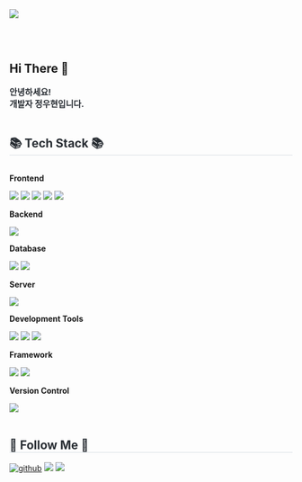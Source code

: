
<img src="https://capsule-render.vercel.app/api?type=venom&color=auto&height=150&section=header&text=hi-&fontSize=90" />

<br/>  <br>
## Hi There 👋  
<div align= "left"> 
    <div style="font-weight: 700; font-size: 15px; text-align: left; color: #282d33;"> 안녕하세요! <br></li> 개발자 정우현입니다. </div> 
</div>
<br>
<div align= "left">
    <h2 style="border-bottom: 1px solid #d8dee4; color: #282d33;"> 📚 Tech Stack 📚 </h2>
    <div style="display:flex; flex-direction:column; align-items:flex-start;">
     <!-- Frontend -->
    <p><strong>Frontend</strong></p>
    <div>
        <img src="https://img.shields.io/badge/html5-E34F26?style=for-the-badge&logo=html5&logoColor=white"> 
        <img src="https://img.shields.io/badge/css-1572B6?style=for-the-badge&logo=css3&logoColor=white"> 
        <img src="https://img.shields.io/badge/javascript-F7DF1E?style=for-the-badge&logo=javascript&logoColor=black">
        <img src="https://img.shields.io/badge/jquery-0769AD?style=for-the-badge&logo=jquery&logoColor=white">
        <img src="https://img.shields.io/badge/bootstrap-7952B3?style=for-the-badge&logo=bootstrap&logoColor=white">
    </div>
    <!-- Backend -->
    <p><strong>Backend</strong></p>
    <div>
        <img src="https://img.shields.io/badge/java-007396?style=for-the-badge&logo=java&logoColor=white"> 
    </div>
    <!-- Database -->
    <p><strong>Database</strong></p>
    <div>
        <img src="https://img.shields.io/badge/oracle-F80000?style=for-the-badge&logo=oracle&logoColor=white"> 
        <img src="https://img.shields.io/badge/mysql-4479A1?style=for-the-badge&logo=mysql&logoColor=white"> 
    </div>
    <!--Server-->
    <p><strong>Server</strong></p
    <div>
     <img src="https://img.shields.io/badge/apache tomcat-F8DC75?style=for-the-badge&logo=apachetomcat&logoColor=black">   
    </div>
    <!--Development Tools-->
    <p><strong>Development Tools</strong></p>
    <div>
        <img src="https://img.shields.io/badge/Visual Studio Code-007ACC?style=for-the-badge&logo=Visual Studio Code&logoColor=white">
        <img src="https://img.shields.io/badge/Eclipse IDE-2C2255?style=for-the-badge&logo=Eclipse IDE&logoColor=white">
        <img src="https://img.shields.io/badge/DBeaver-A5915F?style=for-the-badge&logo=DBeaver&logoColor=white">
    </div>
     <!--Framework-->
    <p><strong>Framework</strong></p>
    <div>
    <img src="https://img.shields.io/badge/spring-6DB33F?style=for-the-badge&logo=spring&logoColor=white">
    <img src="https://img.shields.io/badge/springboot-6DB33F?style=for-the-badge&logo=springboot&logoColor=white">
    </div>
     <!--Version Control-->
    <p><strong>Version Control</strong></p>
    <div>
    <img src="https://img.shields.io/badge/github-181717?style=for-the-badge&logo=github&logoColor=white">
    </div>
    <br>
    <h2 style="border-bottom: 1px solid #d8dee4; color: #282d33;"> 🌈 Follow Me 🌈 </h2> 
    <div align= "left">
        <a href="https://github.com/woohyeon" target="_blank"><img src=https://img.shields.io/badge/github-%2324292e.svg?&style=for-the-badge&logo=github&logoColor=white alt=github style="margin-bottom: 5px;" /></a>
        <a href=https://whjeong-dev.tistory.com/> <img src="https://img.shields.io/badge/Tistory-EC4815?style=for-the-badge&logo=Tistory&logoColor=white&link=https://whjeong-dev.tistory.com/"></a>
        <a href=mailto:whjeong5@gmail.com> <img src="https://img.shields.io/badge/Gmail-EA4335?style=for-the-badge&logo=Gmail&logoColor=white&link=mailto:whjeong5@gmail.com"> </a>
          </div>  <br> 
    <div align= "left">  </div> 
    </div>
    <br>
